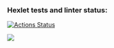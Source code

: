 ### Hexlet tests and linter status:

[![Actions Status](https://github.com/AnsGit/frontend-project-11/actions/workflows/hexlet-check.yml/badge.svg)](https://github.com/AnsGit/frontend-project-11/actions)

<a href="https://codeclimate.com/github/AnsGit/frontend-project-11/maintainability"><img src="https://api.codeclimate.com/v1/badges/af04bdb2371774c6709f/maintainability" /></a>
